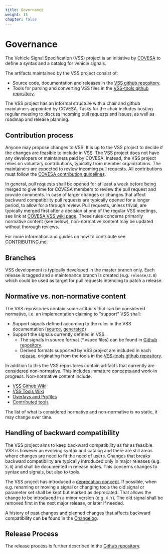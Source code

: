 ```yaml
---
title: Governance
weight: 15
chapter: false
---
```


# Governance

The Vehicle Signal Specification (VSS) project is an initiative by [COVESA](https://www.covesa.global/) to define a syntax and a catalog for vehicle signals.

The artifacts maintained by the VSS project consist of:

* Source code, documentation and releases in the [VSS github repository](https://github.com/COVESA/vehicle_signal_specification).
* Tools for parsing and converting VSS files in the [VSS-tools github repository](https://github.com/COVESA/vss-tools).

The VSS project has an informal structure with a chair and github maintainers appointed by COVESA.
Tasks for the chair includes hosting regular meeting to discuss incoming pull requests and issues, as well as roadmap and release planning.

## Contribution process

Anyone may propose changes to VSS. It is up to the VSS project to decide if the changes are feasible to include in VSS.
The VSS project does not have any developers or maintainers paid by COVESA.
Instead, the VSS project relies on voluntary contributions, typically from member organizations.
The maintainers are expected to review incoming pull requests.
All contributions must follow the [COVESA contribution guidelines](https://www.covesa.global/contribute).

In general, pull requests shall be opened for at least a week before being merged to give time for COVESA members to review the pull request and provide comments.
In case of larger changes or changes that affect backward compatibility pull requests are typically opened for a longer period, to allow for a through review.
Pull requests, unless trivial, are typically merged first after a decision at one of the regular VSS meetings, see link at [COVESA VSS wiki page](https://wiki.covesa.global/display/WIK4/VSS+-+Vehicle+Signal+Specification).
These rules concerns primarily normative content (see below), non-normative content may be updated without thorough reviews.

For more information and guides on how to contribute see [CONTRIBUTING.md](https://github.com/COVESA/vehicle_signal_specification/blob/master/CONTRIBUTING.md).

## Branches

VSS development is typically developed in the master branch only.
Each release is tagged and a maintenance branch is created (e.g. `release/3.0`) which could be used as target for pull requests intending to patch a release.

## Normative vs. non-normative content

The VSS repositories contain some artifacts that can be considered normative, i.e. an implementation claiming to "support" VSS shall:

* Support signals defined according to the rules in the VSS documentation
  ([source](https://github.com/COVESA/vehicle_signal_specification/tree/master/docs-gen), [generated](https://covesa.github.io/vehicle_signal_specification/))
* Support the signals currently defined in VSS.
    * The signals in source format (*.vspec files) can be found in [Github repository](https://github.com/COVESA/vehicle_signal_specification/tree/master/spec).
    * Derived formats supported by VSS project are included in each [release](https://github.com/COVESA/vehicle_signal_specification/releases), 
      originating from the tools in the [VSS-tools github repository](https://github.com/COVESA/vss-tools).

In addition to this the VSS repositores contain artifacts that currently are considered non-normative. This includes immature concepts and work-in progress. Non-normative content include:

* [VSS Github Wiki](https://github.com/COVESA/vehicle_signal_specification/wiki)
* [VSS Tools Wiki](https://github.com/COVESA/vss-tools/wiki)
* [Overlays and Profiles](https://github.com/COVESA/vehicle_signal_specification/tree/master/overlays)
* [Contributed tools](https://github.com/COVESA/vss-tools/tree/master/contrib)

The list of what is considered normative and non-normative is no static, it may change over time.

## Handling of backward compatibility

The VSS project aims to keep backward compatibility as far as feasible.
VSS is however an evolving syntax and catalog and there are still areas where changes are need to fit the need of users.
Changes that breaks backward compatibility are typically introduced only in major releases (e.g. `X.0`) and shall be documented in release notes.
This concerns changes to syntax and signals, but also to tools.

The VSS project has introduced a [deprecation concept](../rule_set/basics.md#deprecation-since-version-21).
If possible, when e.g. renaming or moving a signal or changing tools the old signal or parameter set shall be kept but marked as deprecated.
That allows the change to be introduced in a minor version (e.g. `X.Y`). The old signal shall be removed first in the next major release, or later if needed.

A history of past changes and planned changes that affects backward compatibility can be found in the [Changelog](https://github.com/COVESA/vehicle_signal_specification/blob/master/CHANGELOG.md).

## Release Process

The release process is further described in the [Github repository](https://github.com/COVESA/vehicle_signal_specification/blob/master/RELEASE_PROCESS.md).

